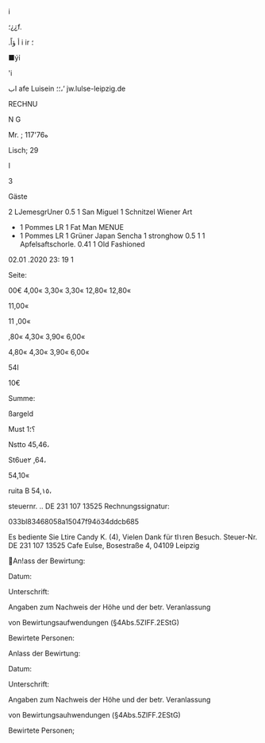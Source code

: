 i

؛¿¿f.

.أ
ؤاً
 i ir
؛

■ýỉ

'i

اب
afe  Luisein
؛؛،‘
jw.lulse-leipzig.de

RECHNU

N G

Mr. ;  117'76ه

Lisch;  29

 ا

 3

Gäste

2  LJemesgrUner  0.5
1  San  Miguel
1  Schnitzel  Wiener  Art
*  1  Pommes  LR
1  Fat  Man  MENUE
*  1  Pommes  LR
1  Grüner  Japan  Sencha
1  stronghow  0.5  1
1  Apfelsaftschorle.  0.41
1  Old  Fashioned

02.01 .2020  23: 19
1

Seite:

00€
4,00«
3,30«
3,30«
12,80«  12,80«

11,00«

11 ,00«

,80«
4,30«
3,90«
6,00«

4,80«
4,30«
3,90«
6,00«

ا54

10€

Summe:

ßargeld

Must 1؟؛

Nstto
45,46،

St6ue٢
,64،

54,10«

ruita
B
54,١٥،

steuernr. ..  DE  231  107  13525
Rechnungssignatur:

033bl83468058a15047f94ö34ddcb685

Es  bediente  Sie
Ltire  Candy  K.  (4),
Vielen  Dank  für  tl١ren  Besuch.
Steuer-Nr.  DE  231  107  13525
Cafe  Eulse,  Bosestraße  4,  04109  Leipzig

An!ass der Bewirtung:

Datum:

Unterschrift:

Angaben zum Nachweis der Höhe und der betr. Veranlassung

von Bewirtungsaufwendungen (§4Abs.5ZIFF.2EStG)

Bewirtete Personen:

Anlass der Bewirtung:

Datum:

Unterschrift:

Angaben zum Nachweis der Höhe und der betr. Veranlassung

von Bewirtungsauhwendungen (§4Abs.5ZIFF.2EStG)

Bewirtete Personen;

